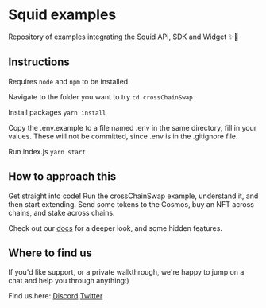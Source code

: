 # Squid examples

Repository of examples integrating the Squid API, SDK and Widget ✨💜

## Instructions

Requires `node` and `npm` to be installed

Navigate to the folder you want to try
`cd crossChainSwap`

Install packages
`yarn install`

Copy the .env.example to a file named .env in the same directory, fill in your values. These will not be committed, since .env is in the .gitignore file.

Run index.js
`yarn start`

## How to approach this

Get straight into code! Run the crossChainSwap example, understand it, and then start extending. Send some tokens to the Cosmos, buy an NFT across chains, and stake across chains.

Check out our [docs](https://docs.squidrouter.com) for a deeper look, and some hidden features.

## Where to find us

If you'd like support, or a private walkthrough, we're happy to jump on a chat and help you through anything:)

Find us here:
[Discord](https://discord.gg/squidrouter)
[Twitter](https://twitter.com/squidrouter)
